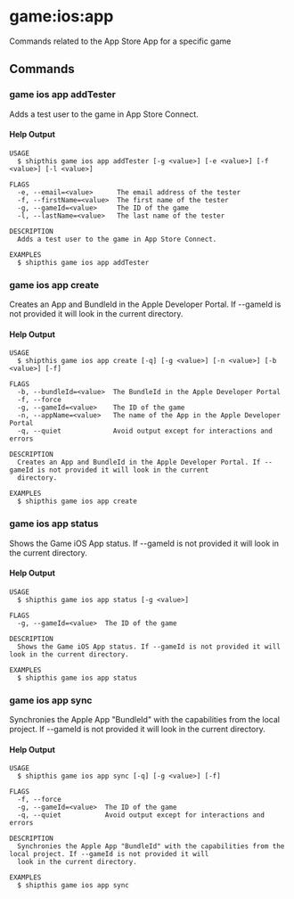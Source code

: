 # game:ios:app

Commands related to the App Store App for a specific game


## Commands


### game ios app addTester

Adds a test user to the game in App Store Connect.

#### Help Output

```
USAGE
  $ shipthis game ios app addTester [-g <value>] [-e <value>] [-f <value>] [-l <value>]

FLAGS
  -e, --email=<value>      The email address of the tester
  -f, --firstName=<value>  The first name of the tester
  -g, --gameId=<value>     The ID of the game
  -l, --lastName=<value>   The last name of the tester

DESCRIPTION
  Adds a test user to the game in App Store Connect.

EXAMPLES
  $ shipthis game ios app addTester
```

### game ios app create

Creates an App and BundleId in the Apple Developer Portal. If --gameId is not provided it will look in the current directory.

#### Help Output

```
USAGE
  $ shipthis game ios app create [-q] [-g <value>] [-n <value>] [-b <value>] [-f]

FLAGS
  -b, --bundleId=<value>  The BundleId in the Apple Developer Portal
  -f, --force
  -g, --gameId=<value>    The ID of the game
  -n, --appName=<value>   The name of the App in the Apple Developer Portal
  -q, --quiet             Avoid output except for interactions and errors

DESCRIPTION
  Creates an App and BundleId in the Apple Developer Portal. If --gameId is not provided it will look in the current
  directory.

EXAMPLES
  $ shipthis game ios app create
```

### game ios app status

Shows the Game iOS App status. If --gameId is not provided it will look in the current directory.

#### Help Output

```
USAGE
  $ shipthis game ios app status [-g <value>]

FLAGS
  -g, --gameId=<value>  The ID of the game

DESCRIPTION
  Shows the Game iOS App status. If --gameId is not provided it will look in the current directory.

EXAMPLES
  $ shipthis game ios app status
```

### game ios app sync

Synchronies the Apple App &#34;BundleId&#34; with the capabilities from the local project. If --gameId is not provided it will look in the current directory.

#### Help Output

```
USAGE
  $ shipthis game ios app sync [-q] [-g <value>] [-f]

FLAGS
  -f, --force
  -g, --gameId=<value>  The ID of the game
  -q, --quiet           Avoid output except for interactions and errors

DESCRIPTION
  Synchronies the Apple App "BundleId" with the capabilities from the local project. If --gameId is not provided it will
  look in the current directory.

EXAMPLES
  $ shipthis game ios app sync
```
